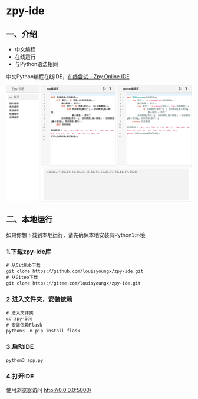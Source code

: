 # zpy-ide

## 一、介绍

- 中文编程
- 在线运行
- 与Python语法相同

中文Python编程在线IDE，[在线尝试 - Zpy Online IDE](https://service-jbqv5vwm-1302874749.gz.apigw.tencentcs.com/release/)

<div align="center">
    <img src="./docs/img/pc.png" /> 
</div>

## 二、本地运行

如果你想下载到本地运行，请先确保本地安装有Python3环境

### 1.下载zpy-ide库

``` shell
# 从GitHub下载
git clone https://github.com/louisyoungx/zpy-ide.git
# 从Gitee下载
git clone https://gitee.com/louisyoungx/zpy-ide.git
```

### 2.进入文件夹，安装依赖

``` shell
# 进入文件夹
cd zpy-ide
# 安装依赖Flask
python3 -m pip install flask
```

### 3.启动IDE

``` shell
python3 app.py
```

### 4.打开IDE

使用浏览器访问 http://0.0.0.0:5000/
